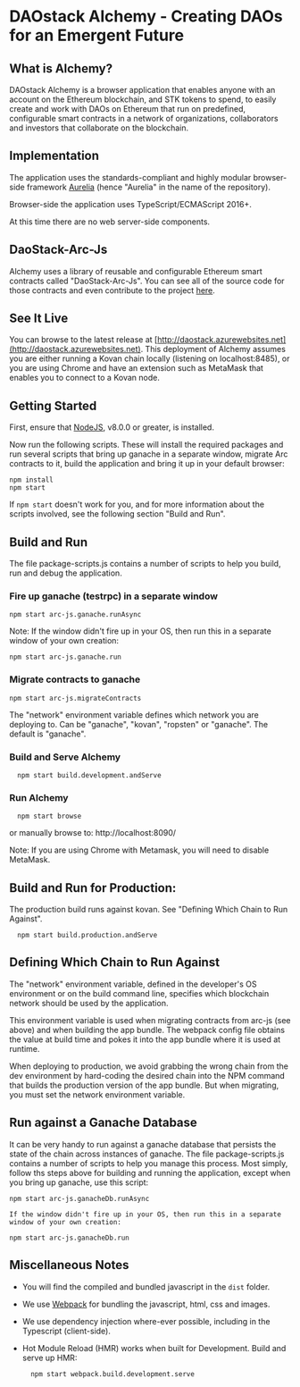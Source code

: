 # DAOstack Alchemy - Creating DAOs for an Emergent Future

## What is Alchemy?

DAOstack Alchemy is a browser application that enables anyone with an account on the Ethereum blockchain, and STK tokens to spend, to easily create and work with DAOs on Ethereum that run on predefined, configurable smart contracts in a network of organizations, collaborators and investors that collaborate on the blockchain.

## Implementation

The application uses the standards-compliant and highly modular browser-side framework [Aurelia](http://aurelia.io) (hence "Aurelia" in the name of the repository).

Browser-side the application uses TypeScript/ECMAScript 2016+.

At this time there are no web server-side components.

## DaoStack-Arc-Js

Alchemy uses a library of reusable and configurable Ethereum smart contracts called "DaoStack-Arc-Js". You can see all of the source code for those contracts and even contribute to the project [here](https://github.com/daostack/arc-js).

## See It Live

You can browse to the latest release at [http://daostack.azurewebsites.net](http://daostack.azurewebsites.net). This deployment of Alchemy assumes you are either running a Kovan chain locally (listening on localhost:8485), or you are using Chrome and have an extension such as MetaMask that enables you to connect to a Kovan node.

## Getting Started

First, ensure that [NodeJS](http://nodejs.org/), v8.0.0 or greater, is installed.

Now run the following scripts.  These will install the required packages and run several scripts that bring up ganache in a separate window,
migrate Arc contracts to it, build the application and bring it up in your default browser:

```shell
npm install
npm start
```

If `npm start` doesn't work for you, and for more information about the scripts involved, see the following section "Build and Run".

## Build and Run

The file package-scripts.js contains a number of scripts to help you build, run and debug the application.  

### Fire up ganache (testrpc) in a separate window

```shell
npm start arc-js.ganache.runAsync
```

Note: If the window didn't fire up in your OS, then run this in a separate window of your own creation:

```shell
npm start arc-js.ganache.run
```

### Migrate contracts to ganache

```shell
npm start arc-js.migrateContracts
```

The "network" environment variable defines which network you are deploying to.  Can be "ganache", "kovan", "ropsten" or "ganache".  The default is "ganache".

### Build and Serve Alchemy

```shell
  npm start build.development.andServe
```

### Run Alchemy

```shell
  npm start browse
```

or manually browse to: http://localhost:8090/

Note: If you are using Chrome with Metamask, you will need to disable MetaMask.

## Build and Run for Production:

The production build runs against kovan. See "Defining Which Chain to Run Against".

```shell
  npm start build.production.andServe
```

## Defining Which Chain to Run Against

The "network" environment variable, defined in the developer's OS environment or on the build command line, specifies which blockchain network should be used by the application.

This environment variable is used when migrating contracts from arc-js (see above) and when building the app bundle. The webpack config file obtains the value at build time and pokes it into the app bundle where it is used at runtime.

When deploying to production, we avoid grabbing the wrong chain from the dev environment by hard-coding the desired chain into the NPM command that builds the production version of the app bundle.  But when migrating, you must set the network environment variable.

## Run against a Ganache Database

It can be very handy to run against a ganache database that persists the state of the chain across instances of ganache.  The file package-scripts.js contains a number of scripts to help you manage this process.  Most simply, follow ths steps above for building and running the application, except when you bring up ganache, use this script:

 ```shell
npm start arc-js.ganacheDb.runAsync
```

    If the window didn't fire up in your OS, then run this in a separate window of your own creation:

```shell
npm start arc-js.ganacheDb.run
```

## Miscellaneous Notes

* You will find the compiled and bundled javascript in the `dist` folder.

* We use [Webpack](https://webpack.js.org/) for bundling the javascript, html, css and images.

* We use dependency injection where-ever possible, including in the Typescript (client-side).

* Hot Module Reload (HMR) works when built for Development. Build and serve up HMR:

  ```shell
    npm start webpack.build.development.serve
  ```
